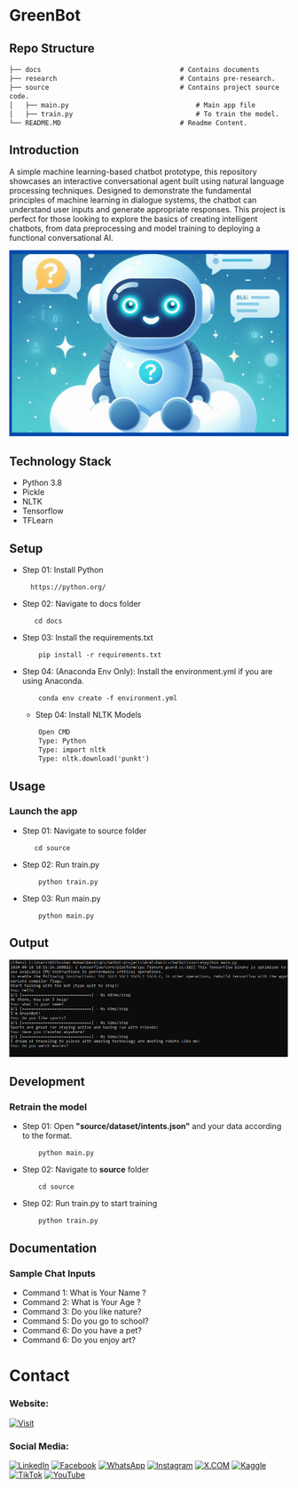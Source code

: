 # GreenBot


## Repo Structure

    ├── docs                                   # Contains documents  
    ├── research                               # Contains pre-research. 
    ├── source                                 # Contains project source code.
    │   ├── main.py                                # Main app file
    │   ├── train.py                               # To train the model.
    └── README.MD                              # Readme Content.
    

## Introduction

A simple machine learning-based chatbot prototype, this repository showcases an interactive conversational agent built using natural language processing techniques. Designed to demonstrate the fundamental principles of machine learning in dialogue systems, the chatbot can understand user inputs and generate appropriate responses. This project is perfect for those looking to explore the basics of creating intelligent chatbots, from data preprocessing and model training to deploying a functional conversational AI.

![alt text](docs/media/2.png)

## Technology Stack

- Python 3.8
- Pickle
- NLTK
- Tensorflow
- TFLearn

## Setup

- Step 01: Install Python

  ```
    https://python.org/
  ```

- Step 02: Navigate to docs folder

  ```
     cd docs
  ```

- Step 03: Install the requirements.txt

  ```
      pip install -r requirements.txt
  ```


- Step 04: (Anaconda Env Only): Install the environment.yml if you are using Anaconda.

  ```
      conda env create -f environment.yml
  ```

  - Step 04: Install NLTK Models

  ```
      Open CMD
      Type: Python
      Type: import nltk
      Type: nltk.download('punkt')
  ```

## Usage

### Launch the app

- Step 01: Navigate to source folder

  ```
     cd source 
  ```

- Step 02: Run train.py

  ```
      python train.py 
  ```

- Step 03: Run main.py

  ```
      python main.py 
  ```

## Output

![alt text](docs/media/output.PNG)

## Development

### Retrain the model

- Step 01: Open **"source/dataset/intents.json"** and your data according to the format.

  ```
      python main.py 
  ```

- Step 02: Navigate to **source** folder

  ```
      cd source
  ```

- Step 02: Run train.py to start training

  ```
      python train.py
  ```

   
## Documentation

### Sample Chat Inputs

- Command 1: What is Your Name ?
- Command 2: What is Your Age ?
- Command 3: Do you like nature?
- Command 5: Do you go to school?
- Command 6: Do you have a pet?
- Command 6: Do you enjoy art?

# Contact

### Website: 

[![Visit](https://img.shields.io/badge/Visit%3A%20www.gunarakulan.info-%23E01E5A?style=flat&logo=realm&logoColor=white)](https://www.gunarakulan.info)

### Social Media:

[![LinkedIn](https://img.shields.io/badge/-LinkedIn-0A66C2?style=for-the-badge&logo=linkedin&logoColor=white)](https://www.linkedin.com/in/gunarakulangunaretnam)
[![Facebook](https://img.shields.io/badge/-Facebook-196dcc?style=for-the-badge&logo=facebook&logoColor=white)](https://www.facebook.com/gunarakulangunaretnam)
[![WhatsApp](https://img.shields.io/badge/-WhatsApp-07a647?style=for-the-badge&logo=whatsapp&logoColor=white)](https://wa.me/94740001141?text=WhatsApp%3A%20%2B9740001141)
[![Instagram](https://img.shields.io/badge/-Instagram-bd3651?style=for-the-badge&logo=instagram&logoColor=white)](https://www.instagram.com/gunarakulangunaretnam)
[![X.COM](https://img.shields.io/badge/-X.COM-0066ff?style=for-the-badge&logo=x&logoColor=white)](https://x.com/gunarakulangr)
[![Kaggle](https://img.shields.io/badge/-Kaggle-3295bd?style=for-the-badge&logo=kaggle&logoColor=white)](https://www.kaggle.com/gunarakulangr)
[![TikTok](https://img.shields.io/badge/-TikTok-579ea3?style=for-the-badge&logo=tiktok&logoColor=white)](https://www.tiktok.com/@gunarakulangunaretnam)
[![YouTube](https://img.shields.io/badge/-YouTube-a82121?style=for-the-badge&logo=youtube&logoColor=white)](https://www.youtube.com/channel/UCjMOdgHFAjAdBKiqV8y2Tww)